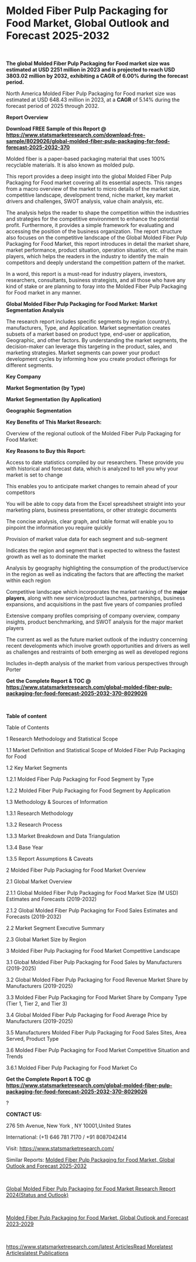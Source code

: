 <h1>Molded Fiber Pulp Packaging for Food Market, Global Outlook and Forecast 2025-2032</h1><br/><p><strong>The global Molded Fiber Pulp Packaging for Food market size was estimated at USD 2251 million in 2023 and is projected to reach USD 3803.02 million by 2032, exhibiting a <strong>CAGR</strong> of 6.00% during the forecast period.</strong></p>
 
 
 
 <p>North America Molded Fiber Pulp Packaging for Food market size was estimated at USD 648.43 million in 2023, at a <strong>CAGR</strong> of 5.14% during the forecast period of 2025 through 2032.</p>
 
 
 
 <p><strong>Report Overview</strong></p>
 
 
 
 <p><strong>Download FREE Sample of this Report @ <a href="https://www.statsmarketresearch.com/download-free-sample/8029026/global-molded-fiber-pulp-packaging-for-food-forecast-2025-2032-370">https://www.statsmarketresearch.com/download-free-sample/8029026/global-molded-fiber-pulp-packaging-for-food-forecast-2025-2032-370</a></strong></p>
 
 
 
 <p>Molded fiber is a paper-based packaging material that uses 100% recyclable materials. It is also known as molded pulp.</p>
 
 
 
 <p>This report provides a deep insight into the global Molded Fiber Pulp Packaging for Food market covering all its essential aspects. This ranges from a macro overview of the market to micro details of the market size, competitive landscape, development trend, niche market, key market drivers and challenges, SWOT analysis, value chain analysis, etc.</p>
 
 
 
 <p>The analysis helps the reader to shape the competition within the industries and strategies for the competitive environment to enhance the potential profit. Furthermore, it provides a simple framework for evaluating and accessing the position of the business organization. The report structure also focuses on the competitive landscape of the Global Molded Fiber Pulp Packaging for Food Market, this report introduces in detail the market share, market performance, product situation, operation situation, etc. of the main players, which helps the readers in the industry to identify the main competitors and deeply understand the competition pattern of the market.</p>
 
 
 
 <p>In a word, this report is a must-read for industry players, investors, researchers, consultants, business strategists, and all those who have any kind of stake or are planning to foray into the Molded Fiber Pulp Packaging for Food market in any manner.</p>
 
 
 
 <p><strong>Global Molded Fiber Pulp Packaging for Food Market: Market Segmentation Analysis</strong></p>
 
 
 
 <p>The research report includes specific segments by region (country), manufacturers, Type, and Application. Market segmentation creates subsets of a market based on product type, end-user or application, Geographic, and other factors. By understanding the market segments, the decision-maker can leverage this targeting in the product, sales, and marketing strategies. Market segments can power your product development cycles by informing how you create product offerings for different segments.</p>
 
 
 
 <p><strong>Key Company</strong></p>
 
 
 
 <p><strong>Market Segmentation (by Type)</strong></p>
 
 
 
 <p><strong>Market Segmentation (<strong>by Application</strong>)</strong></p>
 
 
 
 <p><strong>Geographic Segmentation</strong></p>
 
 
 
 <p><strong>Key Benefits of This Market Research:</strong></p>
 
 
 
 <p>Overview of the regional outlook of the Molded Fiber Pulp Packaging for Food Market:</p>
 
 
 
 <p><strong>Key <strong>Reasons to Buy</strong> this Report:</strong></p>
 
 
 
 <p>Access to date statistics compiled by our researchers. These provide you with historical and forecast data, which is analyzed to tell you why your market is set to change</p>
 
 
 
 <p>This enables you to anticipate market changes to remain ahead of your competitors</p>
 
 
 
 <p>You will be able to copy data from the Excel spreadsheet straight into your marketing plans, business presentations, or other strategic documents</p>
 
 
 
 <p>The concise analysis, clear graph, and table format will enable you to pinpoint the information you require quickly</p>
 
 
 
 <p>Provision of market value data for each segment and sub-segment</p>
 
 
 
 <p>Indicates the region and segment that is expected to witness the fastest growth as well as to dominate the market</p>
 
 
 
 <p>Analysis by geography highlighting the consumption of the product/service in the region as well as indicating the factors that are affecting the market within each region</p>
 
 
 
 <p>Competitive landscape which incorporates the market ranking of the <strong>major players</strong>, along with new service/product launches, partnerships, business expansions, and acquisitions in the past five years of companies profiled</p>
 
 
 
 <p>Extensive company profiles comprising of company overview, company insights, product benchmarking, and SWOT analysis for the major market players</p>
 
 
 
 <p>The current as well as the future market outlook of the industry concerning recent developments which involve growth opportunities and drivers as well as challenges and restraints of both emerging as well as developed regions</p>
 
 
 
 <p>Includes in-depth analysis of the market from various perspectives through Porter</p>
 
 
 
 <div><b>Get the Complete Report & TOC @ <a href="https://www.statsmarketresearch.com/global-molded-fiber-pulp-packaging-for-food-forecast-2025-2032-370-8029026">https://www.statsmarketresearch.com/global-molded-fiber-pulp-packaging-for-food-forecast-2025-2032-370-8029026</a></b></div>
 
 
 
 <p><br />
 
 <b>Table of content</b></p>
 
 
 
 <p>Table of Contents<br />
 
 1 Research Methodology and Statistical Scope<br />
 
 1.1 Market Definition and Statistical Scope of Molded Fiber Pulp Packaging for Food<br />
 
 1.2 Key Market Segments<br />
 
 1.2.1 Molded Fiber Pulp Packaging for Food Segment by Type<br />
 
 1.2.2 Molded Fiber Pulp Packaging for Food Segment by Application<br />
 
 1.3 Methodology & Sources of Information<br />
 
 1.3.1 Research Methodology<br />
 
 1.3.2 Research Process<br />
 
 1.3.3 Market Breakdown and Data Triangulation<br />
 
 1.3.4 Base Year<br />
 
 1.3.5 Report Assumptions & Caveats<br />
 
 2 Molded Fiber Pulp Packaging for Food Market Overview<br />
 
 2.1 Global Market Overview<br />
 
 2.1.1 Global Molded Fiber Pulp Packaging for Food Market Size (M USD) Estimates and Forecasts (2019-2032)<br />
 
 2.1.2 Global Molded Fiber Pulp Packaging for Food Sales Estimates and Forecasts (2019-2032)<br />
 
 2.2 Market Segment Executive Summary<br />
 
 2.3 Global Market Size by Region<br />
 
 3 Molded Fiber Pulp Packaging for Food Market Competitive Landscape<br />
 
 3.1 Global Molded Fiber Pulp Packaging for Food Sales by Manufacturers (2019-2025)<br />
 
 3.2 Global Molded Fiber Pulp Packaging for Food Revenue Market Share by Manufacturers (2019-2025)<br />
 
 3.3 Molded Fiber Pulp Packaging for Food Market Share by Company Type (Tier 1, Tier 2, and Tier 3)<br />
 
 3.4 Global Molded Fiber Pulp Packaging for Food Average Price by Manufacturers (2019-2025)<br />
 
 3.5 Manufacturers Molded Fiber Pulp Packaging for Food Sales Sites, Area Served, Product Type<br />
 
 3.6 Molded Fiber Pulp Packaging for Food Market Competitive Situation and Trends<br />
 
 3.6.1 Molded Fiber Pulp Packaging for Food Market Co</p>
 
 
 
 <div><b>Get the Complete Report & TOC @ <a href="https://www.statsmarketresearch.com/global-molded-fiber-pulp-packaging-for-food-forecast-2025-2032-370-8029026">https://www.statsmarketresearch.com/global-molded-fiber-pulp-packaging-for-food-forecast-2025-2032-370-8029026</a></b></div>
 
 
 
 <p>? </p>
 
 
 
 <p><b>CONTACT US:</b><br />
 
 276 5th Avenue, New York , NY 10001,United States<br />
 
 International: (+1) 646 781 7170 / +91 8087042414<br />
 
 Visit: <a href="https://www.statsmarketresearch.com/">https://www.statsmarketresearch.com/</a><br />
 
 Similar Reports: <a href="https://www.statsmarketresearch.com/global-molded-fiber-pulp-packaging-for-food-forecast-2025-2032-370-8029026">Molded Fiber Pulp Packaging for Food Market, Global Outlook and Forecast 2025-2032 </a><br />
 
 <br />
 
 <a href="https://www.statsmarketresearch.com/global-molded-fiber-pulp-packaging-for-food-forecast-2025-2032-370-8029026">Global Molded Fiber Pulp Packaging for Food Market Research Report 2024(Status and Outlook)</a><br />
 
 <br />
 
 <a href="https://www.statsmarketresearch.com/global-molded-fiber-pulp-packaging-for-food-forecast-2025-2032-370-8029026">Molded Fiber Pulp Packaging for Food Market, Global Outlook and Forecast 2023-2029</a><br />
 
 <br />
 
 <a href="https://gyeongbokgung.com">https://www.statsmarketresearch.com/</a><a href="https://hallyeomaritime.com">latest Articles</a><a href="https://jingwansa.com">Read More</a><a href="https://nguoiviet.jp/">latest Articles</a><a href="https://www.intelmarketresearch.com/">latest Publications</a></p>
